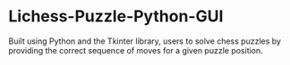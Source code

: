 # Lichess-Puzzle-Python-GUI
Built using Python and the Tkinter library, users to solve chess puzzles by providing the correct sequence of moves for a given puzzle position. 
